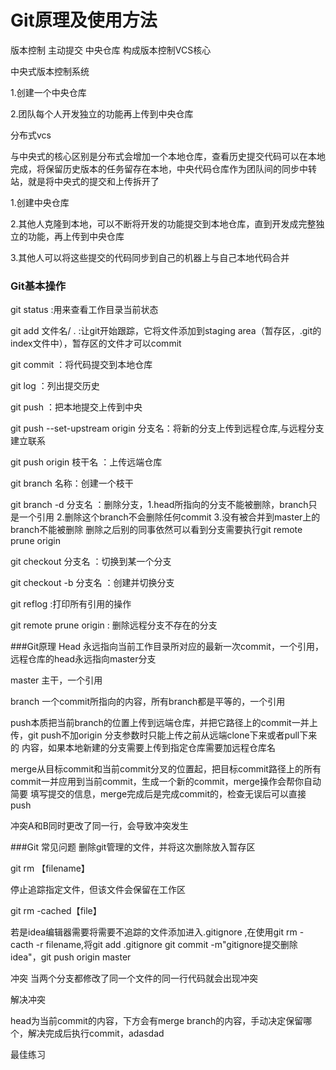 # Git原理及使用方法
版本控制 主动提交 中央仓库 构成版本控制VCS核心

中央式版本控制系统

1.创建一个中央仓库

2.团队每个人开发独立的功能再上传到中央仓库

分布式vcs

与中央式的核心区别是分布式会增加一个本地仓库，查看历史提交代码可以在本地完成，将保留历史版本的任务留存在本地，中央代码仓库作为团队间的同步中转站，就是将中央式的提交和上传拆开了

1.创建中央仓库

2.其他人克隆到本地，可以不断将开发的功能提交到本地仓库，直到开发成完整独立的功能，再上传到中央仓库

3.其他人可以将这些提交的代码同步到自己的机器上与自己本地代码合并

### Git基本操作
git status :用来查看工作目录当前状态

git add 文件名/ . :让git开始跟踪，它将文件添加到staging area（暂存区，.git的index文件中），暂存区的文件才可以commit

git commit ：将代码提交到本地仓库

git log ：列出提交历史

git push ：把本地提交上传到中央 

git push --set-upstream origin 分支名：将新的分支上传到远程仓库,与远程分支建立联系

git push origin 枝干名 ：上传远端仓库

git branch  名称：创建一个枝干

git branch -d 分支名 ：删除分支，1.head所指向的分支不能被删除，branch只是一个引用 2.删除这个branch不会删除任何commit
 3.没有被合并到master上的branch不能被删除 删除之后别的同事依然可以看到分支需要执行git remote prune origin

git checkout 分支名 ：切换到某一个分支

git checkout -b 分支名 ：创建并切换分支

git reflog :打印所有引用的操作

git remote prune origin : 删除远程分支不存在的分支



 


###Git原理
Head 永远指向当前工作目录所对应的最新一次commit，一个引用，远程仓库的head永远指向master分支

master 主干，一个引用

branch 一个commit所指向的内容，所有branch都是平等的，一个引用

push本质把当前branch的位置上传到远端仓库，并把它路径上的commit一并上传，git push不加origin 分支参数时只能上传之前从远端clone下来或者pull下来的
内容，如果本地新建的分支需要上传到指定仓库需要加远程仓库名

merge从目标commit和当前commit分叉的位置起，把目标commit路径上的所有commit一并应用到当前commit，生成一个新的commit，merge操作会帮你自动简要
填写提交的信息，merge完成后是完成commit的，检查无误后可以直接push

冲突A和B同时更改了同一行，会导致冲突发生

###Git 常见问题
删除git管理的文件，并将这次删除放入暂存区

git rm 【filename】

停止追踪指定文件，但该文件会保留在工作区

git rm -cached【file】

若是idea编辑器需要将需要不追踪的文件添加进入.gitignore
,在使用git rm -cacth -r filename,将git add .gitignore
git commit -m"gitignore提交删除idea"，git push origin master

冲突 当两个分支都修改了同一个文件的同一行代码就会出现冲突

解决冲突


head为当前commit的内容，下方会有merge branch的内容，手动决定保留哪个，解决完成后执行commit，adasdad




最佳练习









